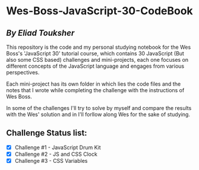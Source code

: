 # Wes-Boss-JavaScript-30-CodeBook 
## *By Eliad Touksher*

This repository is the code and my personal studying notebook for the Wes Boss's 'JavaScript 30' tutorial course, which contains 30 JavaScript (But also some CSS based) challenges and mini-projects, each one focuses on different concepts of the JavaScript language and engages from various perspectives.

Each mini-project has its own folder in which lies the code files and the notes that I wrote while completing the challenge with the instructions of Wes Boss. 

In some of the challenges I'll try to solve by myself and compare the results with the Wes' solution and in I'll forllow along Wes for the sake of studying. 

## Challenge Status list:
- [x] Challenge #1 - JavaScript Drum Kit
- [x] Challenge #2 - JS and CSS Clock
- [x] Challenge #3 - CSS Variables
